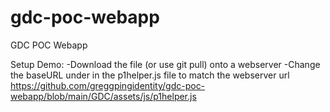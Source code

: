 # gdc-poc-webapp
GDC POC Webapp

Setup Demo:
-Download the file (or use git pull) onto a webserver
-Change the baseURL under in the p1helper.js file to match the webserver url https://github.com/greggpingidentity/gdc-poc-webapp/blob/main/GDC/assets/js/p1helper.js 
